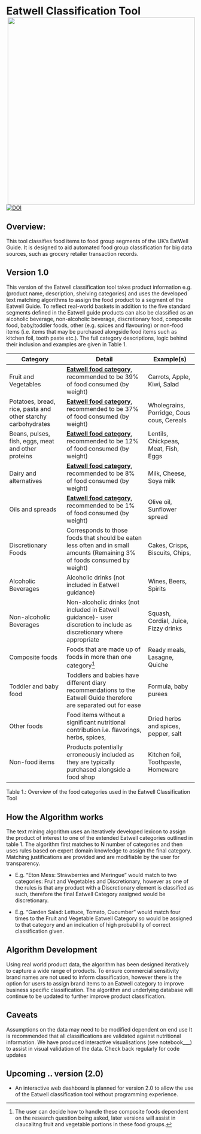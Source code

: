 # Eatwell Classification Tool <img src="https://github.com/Leeds-CDRC/Eatwell_product_classification/blob/main/Eatwell_guide_colour.jpg" align="right" url="https://assets.publishing.service.gov.uk/government/uploads/system/uploads/attachment_data/file/528193/Eatwell_guide_colour.pdf" width="500" tilte="Visual representation of the Eatwell Guide"> 

[![DOI](https://zenodo.org/badge/516698036.svg)](https://zenodo.org/badge/latestdoi/516698036)
## Overview:

This tool classifies food items to food group segments of the UK’s EatWell Guide. It is designed to aid automated food group classification for big data sources, such as grocery retailer transaction records.


## Version 1.0

This version of the Eatwell classification tool takes product information e.g. (product name, description, shelving categories) and uses the developed text matching algorithms to assign the food product to a segment of the Eatwell Guide. 
To reflect real-world baskets in addition to the five standard segments defined in the Eatwell guide products can also be classified as an alcoholic beverage, non-alcoholic beverage, discretionary food, composite food, baby/toddler foods, other (e.g. spices and flavouring) or non-food items (i.e. items that may be purchased alongside food items such as kitchen foil, tooth paste etc.). The full category descriptions, logic behind their inclusion and examples are given in Table 1. 


|Category |Detail |Example(s)|
|---------|-------|--------|
|Fruit and Vegetables |[**Eatwell food category**](https://www.gov.uk/government/publications/the-eatwell-guide), recommended to be 39% of food consumed (by weight) | Carrots, Apple, Kiwi, Salad |
|Potatoes, bread, rice, pasta and other starchy carbohydrates |[**Eatwell food category**](https://www.gov.uk/government/publications/the-eatwell-guide), recommended to be 37% of food consumed (by weight) | Wholegrains, Porridge, Cous cous, Cereals |
|Beans, pulses, fish, eggs, meat and other proteins|[**Eatwell food category**](https://www.gov.uk/government/publications/the-eatwell-guide), recommended to be 12% of food consumed (by weight) | Lentils, Chickpeas, Meat, Fish, Eggs|
|Dairy and alternatives|[**Eatwell food category**](https://www.gov.uk/government/publications/the-eatwell-guide), recommended to be 8% of food consumed (by weight) |Milk, Cheese, Soya milk |
|Oils and spreads|[**Eatwell food category**](https://www.gov.uk/government/publications/the-eatwell-guide), recommended to be 1% of food consumed (by weight) |Olive oil, Sunflower spread |
|Discretionary Foods |Corresponds to those foods that should be eaten less often and in small amounts (Remaining 3% of foods consumed by weight) |Cakes, Crisps, Biscuits, Chips,| 
|Alcoholic Beverages | Alcoholic drinks (not included in Eatwell guidance)|Wines, Beers, Spirits |
|Non-alcoholic Beverages | Non-alcoholic drinks (not included in Eatwell guidance)- user discretion to include as discretionary where appropriate |Squash, Cordial, Juice, Fizzy drinks|
|Composite foods| Foods that are made up of foods in more than one category[^1] |Ready meals, Lasagne, Quiche |
|Toddler and baby food | Toddlers and babies have different diary recommendations to the Eatwell Guide therefore are separated out for ease |Formula, baby purees | 
|Other foods |Food items without a significant nutritional contribution i.e. flavorings, herbs, spices, |Dried herbs and spices, pepper, salt | 
|Non-food items |Products potentially erroneously included as they are typically purchased alongside a food shop| Kitchen foil, Toothpaste, Homeware| 

Table 1.: Overview of the food categories used in the Eatwell Classification Tool

[^1]: The user can decide how to handle these composite foods dependent on the research question being asked, later versions will assist in claucalitng fruit and vegetable portions in these food groups.




## How the Algorithm works 

 
The text mining algorithm uses an iteratively developed lexicon to assign the product of interest to one of the extended Eatwell categories outlined in table 1. The algorithm first matches to N number of categories and then uses rules based on expert domain knowledge to assign the final category. Matching justifications are provided and are modifiable by the user for transparency.  
 
- E.g. “Eton Mess: Strawberries and Meringue” would match to two categories: Fruit and Vegetables and Discretionary, however as one of the rules is that any product with a Discretionary element is classified as such, therefore the final Eatwell Category assigned would be discretionary.  
 
- E.g. “Garden Salad: Lettuce, Tomato, Cucumber” would match four times to the Fruit and Vegetable Eatwell Category so would be assigned to that category and an indication of high probability of correct classification given.  

## Algorithm Development 
Using real world product data, the algorithm has been designed iteratively to capture a wide range of products. To ensure commercial sensitivity brand names are not used to inform classification, however there is the option for users to assign brand items to an Eatwell category to improve business specific classification. The algorithm and underlying database will continue to be updated to further improve product classification.  
 
## Caveats 
Assumptions on the data may need to be modified dependent on end use 
It is recommended that all classifications are validated against nutritional information. We have produced interactive visualisations (see notebook___) to assist in visual validation of the data. 
Check back regularly for code updates 


## Upcoming .. version (2.0)
 - An interactive web dashboard is planned for version 2.0 to allow the use of the Eatwell classification tool without programming experience.  

